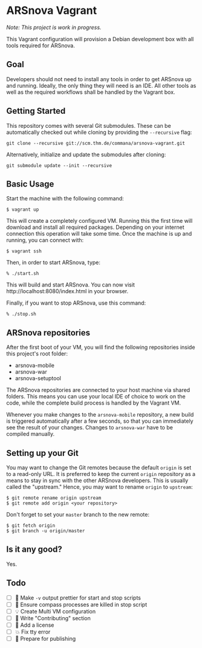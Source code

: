 # ARSnova Vagrant

*Note: This project is work in progress.*

This Vagrant configuration will provision a Debian development box with all tools required for ARSnova.

## Goal

Developers should not need to install any tools in order to get ARSnova up and running. Ideally, the only thing they will need is an IDE. All other tools as well as the required workflows shall be handled by the Vagrant box.

## Getting Started

This repository comes with several Git submodules. These can be automatically checked out while cloning by providing the `--recursive` flag:

	git clone --recursive git://scm.thm.de/commana/arsnova-vagrant.git

Alternatively, initialize and update the submodules after cloning:

	git submodule update --init --recursive

## Basic Usage

Start the machine with the following command:

	$ vagrant up

This will create a completely configured VM. Running this the first time will download and install all required packages. Depending on your internet connection this operation will take some time. Once the machine is up and running, you can connect with:

	$ vagrant ssh

Then, in order to start ARSnova, type:

	% ./start.sh

This will build and start ARSnova. You can now visit http://localhost:8080/index.html in your browser.

Finally, if you want to stop ARSnova, use this command:

	% ./stop.sh

## ARSnova repositories

After the first boot of your VM, you will find the following repositories inside this project's root folder:

- arsnova-mobile
- arsnova-war
- arsnova-setuptool

The ARSnova repositories are connected to your host machine via shared folders. This means you can use your local IDE of choice to work on the code, while the complete build process is handled by the Vagrant VM.

Whenever you make changes to the `arsnova-mobile` repository, a new build is triggered automatically after a few seconds, so that you can immediately see the result of your changes. Changes to `arsnova-war` have to be compiled manually.

## Setting up your Git

You may want to change the Git remotes because the default `origin` is set to a read-only URL. It is preferred to keep the current `origin` repository as a means to stay in sync with the other ARSnova developers. This is usually called the "upstream." Hence, you may want to rename `origin` to `upstream`:

	$ git remote rename origin upstream
	$ git remote add origin <your repository>

Don't forget to set your `master` branch to the new remote:

	$ git fetch origin
	$ git branch -u origin/master

## Is it any good?

Yes.

## Todo

- [ ] :lipstick: Make `-v` output prettier for start and stop scripts
- [ ] :racehorse: Ensure compass processes are killed in stop script
- [ ] :bulb: Create Multi VM configuration
- [ ] :memo: Write "Contributing" section
- [ ] :memo: Add a license
- [ ] :boom: Fix tty error
- [ ] :lipstick: Prepare for publishing
